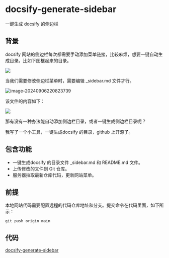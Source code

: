 # docsify-generate-sidebar
一键生成 docsify 的侧边栏

## 背景

docsify 网站的侧边栏每次都需要手动添加菜单链接，比较麻烦，想要一键自动生成目录。比如下图框起来的目录。

![](http://cdn.jayh.club/uPic/image-20240906220729425uKA0ZB.png)

当我们需要修改侧边栏菜单时，需要编辑 _sidebar.md 文件才行。

![image-20240906220823739](http://cdn.jayh.club/uPic/image-20240906220823739AyE9ic.png)

该文件的内容如下：

![](http://cdn.jayh.club/uPic/image-20240906220931026yaVvFF.png)

那有没有一种办法能自动添加侧边栏目录，或者一键生成侧边栏目录呢？

我写了一个小工具，一键生成docsify 的目录，github 上开源了。

## 包含功能

- 一键生成docsify 的目录文件 _sidebar.md 和 README.md 文件。
- 上传修改的文件到 Git 仓库。
- 服务器拉取最新仓库代码，更新网站菜单。

## 前提

本地网站代码需要配置远程的代码仓库地址和分支。提交命令在代码里面，如下所示：

``` SH
git push origin main
```

## 代码

[docsify-generate-sidebar](https://github.com/Jackson0714/docsify-generate-sidebar)